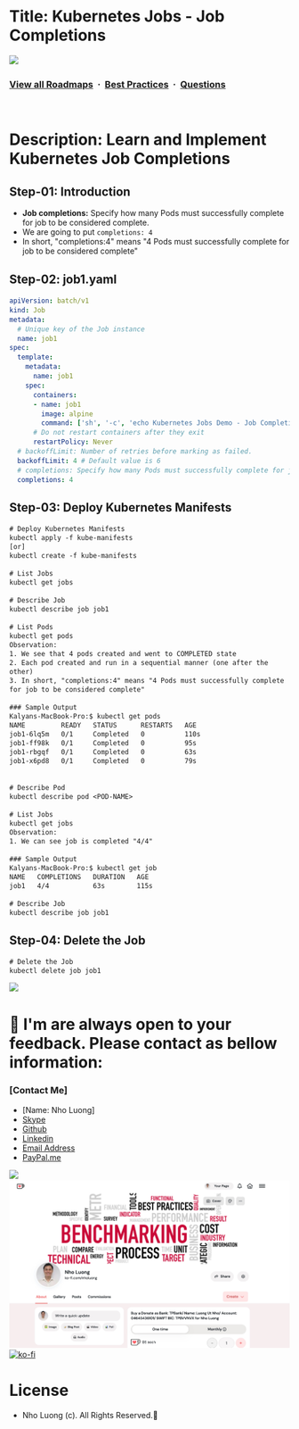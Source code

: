 # Title: Kubernetes Jobs - Job Completions

![](https://i.imgur.com/waxVImv.png)
### [View all Roadmaps](https://github.com/nholuongut/all-roadmaps) &nbsp;&middot;&nbsp; [Best Practices](https://github.com/nholuongut/all-roadmaps/blob/main/public/best-practices/) &nbsp;&middot;&nbsp; [Questions](https://www.linkedin.com/in/nholuong/)
<br/>

# Description: Learn and Implement Kubernetes Job Completions
## Step-01: Introduction
- **Job completions:** Specify how many Pods must successfully complete for job to be considered complete.
- We are going to put `completions: 4`
- In short, "completions:4" means "4 Pods must successfully complete for job to be considered complete"

## Step-02: job1.yaml
```yaml
apiVersion: batch/v1
kind: Job
metadata:
  # Unique key of the Job instance
  name: job1
spec:
  template:
    metadata:
      name: job1
    spec:
      containers:
      - name: job1
        image: alpine
        command: ['sh', '-c', 'echo Kubernetes Jobs Demo - Job Completions Test ; sleep 20']
      # Do not restart containers after they exit
      restartPolicy: Never
  # backoffLimit: Number of retries before marking as failed.
  backoffLimit: 4 # Default value is 6
  # completions: Specify how many Pods must successfully complete for job to be considered complete.
  completions: 4
```

## Step-03: Deploy Kubernetes Manifests
```t
# Deploy Kubernetes Manifests
kubectl apply -f kube-manifests
[or]
kubectl create -f kube-manifests

# List Jobs
kubectl get jobs

# Describe Job
kubectl describe job job1

# List Pods
kubectl get pods
Observation:
1. We see that 4 pods created and went to COMPLETED state
2. Each pod created and run in a sequential manner (one after the other)
3. In short, "completions:4" means "4 Pods must successfully complete for job to be considered complete"

### Sample Output
Kalyans-MacBook-Pro:$ kubectl get pods
NAME         READY   STATUS      RESTARTS   AGE
job1-6lq5m   0/1     Completed   0          110s
job1-ff98k   0/1     Completed   0          95s
job1-rbgqf   0/1     Completed   0          63s
job1-x6pd8   0/1     Completed   0          79s


# Describe Pod
kubectl describe pod <POD-NAME>

# List Jobs
kubectl get jobs
Observation: 
1. We can see job is completed "4/4" 

### Sample Output
Kalyans-MacBook-Pro:$ kubectl get job
NAME   COMPLETIONS   DURATION   AGE
job1   4/4           63s        115s

# Describe Job
kubectl describe job job1
```

## Step-04: Delete the Job
```t
# Delete the Job
kubectl delete job job1
```

![](https://i.i/Users/nholu/Documents/Donate.png/Users/nholu/Documents/Donate.pngmgur.com/waxVImv.png)
# 🚀 I'm are always open to your feedback.  Please contact as bellow information:
### [Contact Me]
* [Name: Nho Luong]
* [Skype](luongutnho_skype)
* [Github](https://github.com/nholuongut/)
* [Linkedin](https://www.linkedin.com/in/nholuong/)
* [Email Address](luongutnho@hotmail.com)
* [PayPal.me](https://www.paypal.com/paypalme/nholuongut)

![](https://i.imgur.com/waxVImv.png)
![](Donate.png)
[![ko-fi](https://ko-fi.com/img/githubbutton_sm.svg)](https://ko-fi.com/nholuong)

# License
* Nho Luong (c). All Rights Reserved.🌟